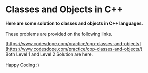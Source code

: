 # Classes and Objects in C++
<b>Here are some solution to classes and objects in C++ languages.<br><br></b>
These problems are provided on the following links.

[https://www.codesdope.com/practice/cpp-classes-and-objects](https://www.codesdope.com/practice/cpp-classes-and-objects/)<br>
Both Level 1 and Level 2 Solution are here.<br><br>
Happy Coding :)